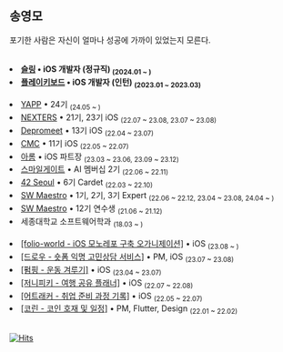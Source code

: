 ## 송영모
포기한 사람은 자신이 얼마나 성공에 가까이 있었는지 모른다.

<br>

<li><b><a href="https://www.orzo.kr/">슬링</a> • iOS 개발자 (정규직) <sub>(2024.01 ~ )</sub></b></li>
<li><b><a href="https://plkey.app">플레이키보드</a> • iOS 개발자 (인턴) <sub>(2023.01 ~ 2023.03)</sub></b></li>

<br>
<li><a href="https://www.yapp.co.kr/">YAPP</a> • 24기 <sub>(24.05 ~ )</sub></li>
<li><a href="https://github.com/Nexters">NEXTERS</a> • 21기, 23기 iOS <sub>(22.07 ~ 23.08, 23.07 ~ 23.08)</sub></li>
<li><a href="https://www.depromeet.com/">Depromeet</a> • 13기 iOS <sub>(22.04 ~ 23.07)</sub></li>
<li><a href="https://www.makeus.in/">CMC</a> • 11기 iOS <sub>(22.05 ~ 22.07)</sub></li>
<li><a href="https://github.com/TEAM-ALOM">아롬</a> • iOS 파트장 <sub>(23.03 ~ 23.06, 23.09 ~ 23.12)</sub></li>
<li><a href="https://www.smilegate.com/ko/">스마일게이트</a> • AI 멤버십 2기 <sub>(22.06 ~ 22.11)</sub></li>
<li><a href="https://42seoul.kr/seoul42/main/view">42 Seoul</a> • 6기 Cardet <sub>(22.03 ~ 22.10)</sub></li>
<li><a href="https://www.swmaestro.org/sw/main/main.do">SW Maestro</a> • 1기, 2기, 3기 Expert <sub>(22.06 ~ 22.12, 23.04 ~ 23.08, 24.04 ~ )</sub></li>
<li><a href="https://www.swmaestro.org/sw/main/main.do">SW Maestro</a> • 12기 연수생 <sub>(21.06 ~ 21.12)</sub></li>
<li> 세종대학교 소프트웨어학과 <sub>(18.03 ~ )</sub></li>
<br>
<li><a href="https://github.com/folio-world">[folio-world - iOS 모노레포 구축 오가니제이션]</a> • iOS <sub>(23.08 ~ )</sub></li>
<li><a href="https://github.com/Nexters/draw-mobile">[드로우 - 숏폼 익명 고민상담 서비스]</a> • PM, iOS <sub>(23.07 ~ 23.08)</sub></li>
<li><a href="https://github.com/depromeet/Pumping-iOS">[펌핑 - 운동 겨루기]</a> • iOS <sub>(23.04 ~ 23.07)</sub></li>
<li><a href="https://github.com/Nexters/JYP-iOS">[저니피키 - 여행 공유 플래너]</a> • iOS <sub>(22.07 ~ 22.08)</sub></li>
<li><a href="https://github.com/mooyoung2309/atracker-iOS">[어트래커 - 취업 준비 과정 기록]</a> • iOS <sub>(22.05 ~ 22.07)</sub></li>
<li><a href="https://github.com/TAMSADAN/coryn-mobile">[코린 - 코인 호재 및 일정]</a> • PM, Flutter, Design <sub>(22.01 ~ 22.02)</sub></li>

<br>

[![Hits](https://hits.seeyoufarm.com/api/count/incr/badge.svg?url=https%3A%2F%2Fgithub.com%2Fmooyoung2309&count_bg=%2379C83D&title_bg=%23555555&icon=&icon_color=%23E7E7E7&title=hits&edge_flat=false)](https://hits.seeyoufarm.com)
